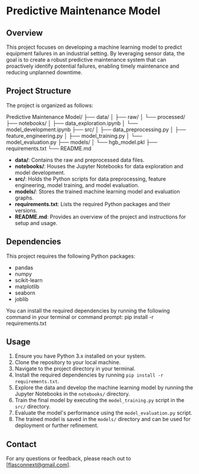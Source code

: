 # Predictive Maintenance Model

## Overview
This project focuses on developing a machine learning model to predict equipment failures in an industrial setting. By leveraging sensor data, the goal is to create a robust predictive maintenance system that can proactively identify potential failures, enabling timely maintenance and reducing unplanned downtime.

## Project Structure
The project is organized as follows:

Predictive Maintenance Model/
├── data/
│   ├── raw/
│   └── processed/
├── notebooks/
│   ├── data_exploration.ipynb
│   └── model_development.ipynb
├── src/
│   ├── data_preprocessing.py
│   ├── feature_engineering.py
│   ├── model_training.py
│   └── model_evaluation.py
├── models/
│   └── hgb_model.pkl
├── requirements.txt
└── README.md

- **data/**: Contains the raw and preprocessed data files.
- **notebooks/**: Houses the Jupyter Notebooks for data exploration and model development.
- **src/**: Holds the Python scripts for data preprocessing, feature engineering, model training, and model evaluation.
- **models/**: Stores the trained machine learning model and evaluation graphs.
- **requirements.txt**: Lists the required Python packages and their versions.
- **README.md**: Provides an overview of the project and instructions for setup and usage.

## Dependencies
This project requires the following Python packages:

- pandas
- numpy
- scikit-learn
- matplotlib
- seaborn
- joblib

You can install the required dependencies by running the following command in your terminal or command prompt: pip install -r requirements.txt

## Usage
1. Ensure you have Python 3.x installed on your system.
2. Clone the repository to your local machine.
3. Navigate to the project directory in your terminal.
4. Install the required dependencies by running `pip install -r requirements.txt`.
5. Explore the data and develop the machine learning model by running the Jupyter Notebooks in the `notebooks/` directory.
6. Train the final model by executing the `model_training.py` script in the `src/` directory.
7. Evaluate the model's performance using the `model_evaluation.py` script.
8. The trained model is saved in the `models/` directory and can be used for deployment or further refinement.

## Contact
For any questions or feedback, please reach out to [flasconnext@gmail.com].
